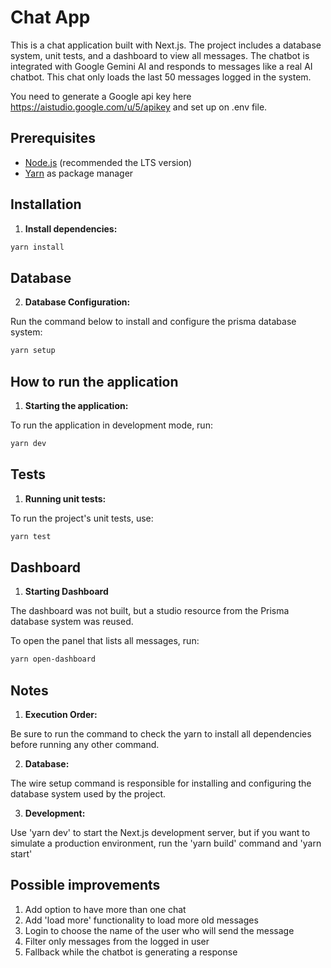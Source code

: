 # Chat App

This is a chat application built with Next.js. The project includes a database system, unit tests, and a dashboard to view all messages. The chatbot is integrated with Google Gemini AI and responds to messages like a real AI chatbot. This chat only loads the last 50 messages logged in the system.

You need to generate a Google api key here https://aistudio.google.com/u/5/apikey and set up on .env file.

## Prerequisites

- [Node.js](https://nodejs.org/) (recommended the LTS version)
- [Yarn](https://yarnpkg.com/) as package manager

## Installation

1. **Install dependencies:**

```bash
yarn install
```

## Database

2. **Database Configuration:**

Run the command below to install and configure the prisma database system:

```bash
yarn setup
```

## How to run the application

1. **Starting the application:**

To run the application in development mode, run:

```bash
yarn dev
```

## Tests

1. **Running unit tests:**

To run the project's unit tests, use:

```bash
yarn test
```

## Dashboard

1. **Starting Dashboard**

The dashboard was not built, but a studio resource from the Prisma database system was reused.

To open the panel that lists all messages, run:

```bash
yarn open-dashboard
```

## Notes

1. **Execution Order:**

Be sure to run the command to check the yarn to install all dependencies before running any other command.

2. **Database:**

The wire setup command is responsible for installing and configuring the database system used by the project.

3. **Development:**

Use 'yarn dev' to start the Next.js development server, but if you want to simulate a production environment, run the 'yarn build' command and 'yarn start'

## Possible improvements

1. Add option to have more than one chat
2. Add 'load more' functionality to load more old messages
3. Login to choose the name of the user who will send the message
4. Filter only messages from the logged in user
5. Fallback while the chatbot is generating a response
